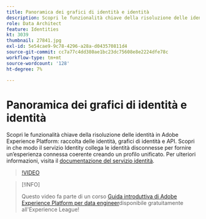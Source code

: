 ```yaml
---
title: Panoramica dei grafici di identità e identità
description: Scopri le funzionalità chiave della risoluzione delle identità in Adobe Experience Platform&mdash;raccolta di identità, grafici di identità e API. Scopri in che modo il servizio Identity collega le identità disconnesse per fornire un’esperienza connessa coerente creando un profilo unificato.
role: Data Architect
feature: Identities
kt: 3039
thumbnail: 27841.jpg
exl-id: 5e54cae9-9c78-4296-a28a-d043570811d4
source-git-commit: cc7a77c4dd380ae1bc23dc75608e8e2224dfe78c
workflow-type: tm+mt
source-wordcount: '128'
ht-degree: 7%

---
```


# Panoramica dei grafici di identità e identità

Scopri le funzionalità chiave della risoluzione delle identità in Adobe Experience Platform: raccolta delle identità, grafici di identità e API. Scopri in che modo il servizio Identity collega le identità disconnesse per fornire un’esperienza connessa coerente creando un profilo unificato. Per ulteriori informazioni, visita il [documentazione del servizio identità](https://experienceleague.adobe.com/docs/experience-platform/identity/home.html?lang=it).

>[!VIDEO](https://video.tv.adobe.com/v/27841?quality=12&learn=on)

>[!INFO]
>
> Questo video fa parte di un corso [Guida introduttiva di Adobe Experience Platform per data engineer](https://experienceleague.adobe.com/?recommended=ExperiencePlatform-D-1-2020.2)disponibile gratuitamente all&#39;Experience League!


